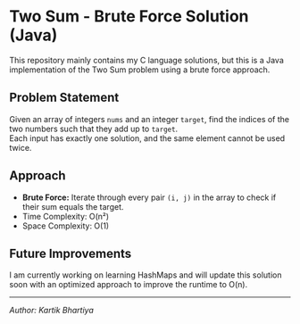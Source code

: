 # Two Sum - Brute Force Solution (Java)

This repository mainly contains my C language solutions, but this is a Java implementation of the Two Sum problem using a brute force approach.

## Problem Statement

Given an array of integers `nums` and an integer `target`, find the indices of the two numbers such that they add up to `target`.  
Each input has exactly one solution, and the same element cannot be used twice.

## Approach

- **Brute Force:** Iterate through every pair `(i, j)` in the array to check if their sum equals the target.  
- Time Complexity: O(n²)  
- Space Complexity: O(1)

## Future Improvements

I am currently working on learning HashMaps and will update this solution soon with an optimized approach to improve the runtime to O(n).

---

*Author: Kartik Bhartiya*
